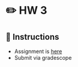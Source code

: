 # ✏️ HW 3

## 📜 Instructions
- Assignment is [here](https://github.com/USAFA-ECE/ece383/blob/main/book/Assignments/files/Homework_3.pdf)
- Submit via gradescope
